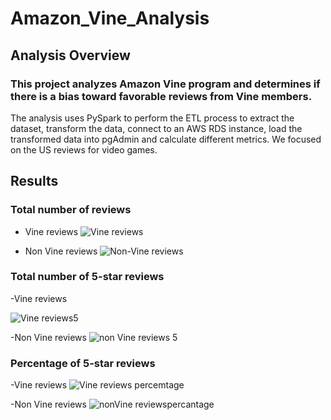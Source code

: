 # Amazon_Vine_Analysis

## Analysis Overview
### This project analyzes Amazon Vine program and determines if there is a bias toward favorable reviews from Vine members.
The analysis uses PySpark to perform the ETL process to extract the dataset, transform the data, connect to an AWS RDS instance, load the transformed data into pgAdmin and calculate different metrics.
We focused on the US reviews for video games.

## Results
### Total number of reviews
- Vine reviews
![Vine reviews](https://user-images.githubusercontent.com/90746609/149728532-dac7bb30-a138-4042-b687-172d851092e3.jpg)


- Non Vine reviews
![Non-Vine reviews](https://user-images.githubusercontent.com/90746609/149728711-38870b9e-a1c4-4084-b36d-e946d6bf2264.jpg)


### Total number of 5-star reviews
-Vine reviews

![Vine reviews5](https://user-images.githubusercontent.com/90746609/149728569-8cf928ad-0ed9-4e3a-ad7c-8ee8c8fd2e21.jpg)

-Non Vine reviews
![non Vine reviews 5](https://user-images.githubusercontent.com/90746609/149728681-5e39b2a4-5a30-4f2e-96a5-fe925f177d1c.jpg)


### Percentage of 5-star reviews
-Vine reviews
![Vine reviews percemtage](https://user-images.githubusercontent.com/90746609/149728620-ea0dde62-1f51-47af-a0c2-c64bc41688d8.jpg)


-Non Vine reviews
![nonVine reviewspercantage](https://user-images.githubusercontent.com/90746609/149728662-ae0a4891-798b-4ae0-aba8-6cd58ece72b8.jpg)
